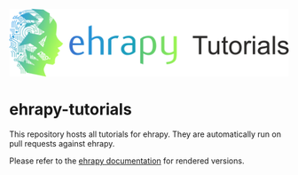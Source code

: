 ![](./images/ehrapy_logo_tutorials.png)

ehrapy-tutorials
================

This repository hosts all tutorials for ehrapy. They are automatically run on pull requests against ehrapy.

Please refer to the [ehrapy documentation](https://ehrapy.readthedocs.io/en/latest/tutorials/index.html) for rendered versions.
